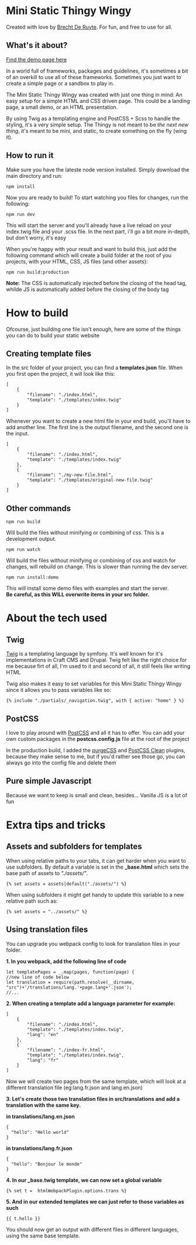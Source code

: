 # Mini Static Thingy Wingy

Created with love by [Brecht De Ruyte](https://utilitybend.com/). For fun, and free to use for all.

## What's it about?

[Find the demo page here](https://thingywingy.utilitybend.com/)

In a world full of frameworks, packages and guidelines, it's sometimes a bit of an overkill to use all of these frameworks. Sometimes you just want to create a simple page or a sandbox to play in.

The Mini Static Thingy Wingy was created with just one thing in mind: An easy setup for a simple HTML and CSS driven page. This could be a landing page, a small demo, or an HTML presentation.

By using Twig as a templating engine and PostCSS + Scss to handle the styling, it's a very simple setup. The Thingy is not meant to be _the next new thing_, it's meant to be mini, and static, to create something on the fly (wing it).

## How to run it

Make sure you have the lateste node version installed. Simply download the main directory and run:

```
npm install
```

Now you are ready to build! To start watching you files for changes, run the following:

```
npm run dev
```

This will start the server and you'll already have a live reload on your index.twig file and your .scss file. In the next part, i'll go a bit more in-depth, but don't worry, it's easy

When you're happy with your result and want to build this, just add the following command which will create a build folder at the root of you projects, with your HTML, CSS, JS files (and other assets):

```
npm run build:production
```

**Note:** The CSS is automatically injected before the closing of the head tag, whilde JS is automatically added before the closing of the body tag

# How to build

Ofcourse, just building one file isn't enough, here are some of the things you can do to build your static website

## Creating template files

In the src folder of your project, you can find a **templates.json** file. When you first open the project, it will look like this:

```
[
    {
        "filename": "./index.html",
        "template": "./templates/index.twig"
    }
]
```

Whenever you want to create a new html file in your end build, you'll have to add another line. The first line is the output filename, and the second one is the input.

```
[
    {
        "filename": "./index.html",
        "template": "./templates/index.twig"
    },
    {
        "filename": "./my-new-file.html",
        "template": "./templates/original-new-file.twig"
    }
]
```

## Other commands

```
npm run build
```

Will build the files without minifying or combining of css. This is a development output.

```
npm run watch
```

Will build the files without minifying or combining of css and watch for changes, will rebuild on change. This is slower than running the dev server.

```
npm run install:demo
```

This will install some demo files with examples and start the server.  
**Be careful, as this WILL overwrite items in your src folder.**

# About the tech used

## Twig

[Twig](https://twig.symfony.com/) is a templating language by symfony. It's well known for it's implementations in Craft CMS and Drupal. Twig felt like the right choice for me because firt of all, I'm used to it and second of all, it still feels like writing HTML

Twig also makes it easy to set variables for this Mini Static Thingy Wingy since it allows you to pass variables like so:

```
{% include "./partials/_navigation.twig", with { active: "home" } %}
```

## PostCSS

I love to play around with [PostCSS](https://postcss.org/) and all it has to offer. You can add your own custom packages in the **postcss.config.js** file at the root of the project

In the production build, I added the [purgeCSS](https://purgecss.com/plugins/postcss.html) and [PostCSS Clean](https://github.com/leodido/postcss-clean) plugins, because they make sense to me, but if you'd rather see those go, you can always go into the config file and delete them

## Pure simple Javascript

Because we want to keep is small and clean, besides... Vanilla JS is a lot of fun

# Extra tips and tricks

## Assets and subfolders for templates

When using relative paths to your tabs, it can get harder when you want to use subfolders. By default a variable is set in the **\_base.html** which sets the base path of assets to _"./assets/"_.

```
{% set assets = assets|default("./assets/") %}
```

When using subfolders it might get handy to update this variable to a new relative path such as:

```
{% set assets = "../assets/" %}
```

## Using translation files

You can upgrade you webpack config to look for translation files in your folder.

**1. In you webpack, add the following line of code**

```
let templatePages = _.map(pages, function(page) {
//new line of code below
let translation = require(path.resolve(__dirname, "src")+'/translations/lang.'+page.lang+'.json');
//...
```

**2. When creating a template add a language parameter for example:**

```
[
    {
      	"filename": "./index.html",
      	"template": "./templates/index.twig",
	    "lang": "en"
    },
    {
      	"filename": "./index-fr.html",
      	"template": "./templates/index.twig",
	    "lang": "fr"
    }
]
```

Now we will create two pages from the same template, which will look at a different translation file (eg:lang.fr.json and lang.en.json)

**3. Let's create those two translation files in src/translations and add a translation with the same key.**

**in translations/lang.en.json**

```
{
  "hello": "Hello world"
}
```

**in translations/lang.fr.json**

```
{
  "hello": "Bonjour le monde"
}
```

**4. In our \_base.twig template, we can now set a global variable**

```
{% set t =  htmlWebpackPlugin.options.trans %}
```

**5. And in our extended templates we can just refer to those variables as such**

```
{{ t.hello }}
```

You should now get an output with different files in different languages, using the same base template.
